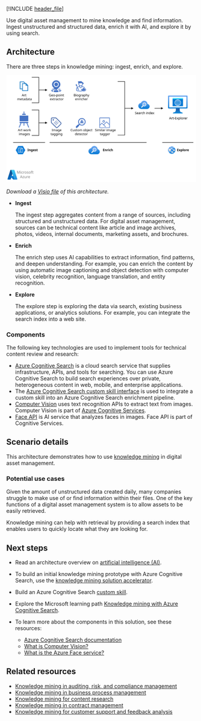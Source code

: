 [!INCLUDE [header_file](../../../includes/sol-idea-header.md)]

Use digital asset management to mine knowledge and find information. Ingest unstructured and structured data, enrich it with AI, and explore it by using search.

## Architecture

There are three steps in knowledge mining: ingest, enrich, and explore.

[ ![Architecture diagram that shows knowledge mining used in digital asset management to make assets discoverable.](../media/knowledge-mining-digital-asset-management.svg)](../media/knowledge-mining-digital-asset-management.svg#lightbox)

*Download a [Visio file](https://arch-center.azureedge.net/knowledge-mining-digital-asset-management.vsdx) of this architecture.*

- **Ingest**

   The ingest step aggregates content from a range of sources, including structured and unstructured data. For digital asset management, sources can be technical content like article and image archives, photos, videos, internal documents, marketing assets, and brochures.

- **Enrich**

   The enrich step uses AI capabilities to extract information, find patterns, and deepen understanding. For example, you can enrich the content by using automatic image captioning and object detection with computer vision, celebrity recognition, language translation, and entity recognition.

- **Explore**

   The explore step is exploring the data via search, existing business applications, or analytics solutions. For example, you can integrate the search index into a web site.

### Components

The following key technologies are used to implement tools for technical content review and research:

- [Azure Cognitive Search](https://azure.microsoft.com/services/search) is a cloud search service that supplies infrastructure, APIs, and tools for searching. You can use Azure Cognitive Search to build search experiences over private, heterogeneous content in web, mobile, and enterprise applications.
- The [Azure Cognitive Search custom skill interface](/azure/search/cognitive-search-custom-skill-interface) is used to integrate a custom skill into an Azure Cognitive Search enrichment pipeline.
- [Computer Vision](https://azure.microsoft.com/services/cognitive-services/computer-vision) uses text recognition APIs to extract text from images. Computer Vision is part of [Azure Cognitive Services](https://azure.microsoft.com/services/cognitive-services).
- [Face API](https://azure.microsoft.com/services/cognitive-services/face) is AI service that analyzes faces in images. Face API is part of Cognitive Services.

## Scenario details

This architecture demonstrates how to use [knowledge mining](https://azure.microsoft.com/solutions/knowledge-mining) in digital asset management.

### Potential use cases

Given the amount of unstructured data created daily, many companies struggle to make use of or find information within their files. One of the key functions of a digital asset management system is to allow assets to be easily retrieved.

Knowledge mining can help with retrieval by providing a search index that enables users to quickly locate what they are looking for.

## Next steps

- Read an architecture overview on [artificial intelligence (AI)](../../data-guide/big-data/ai-overview.md).
- To build an initial knowledge mining prototype with Azure Cognitive Search, use the [knowledge mining solution accelerator](/samples/azure-samples/azure-search-knowledge-mining/azure-search-knowledge-mining).
- Build an Azure Cognitive Search [custom skill](/azure/search/cognitive-search-custom-skill-interface).
- Explore the Microsoft learning path [Knowledge mining with Azure Cognitive Search](/training/paths/implement-knowledge-mining-azure-cognitive-search).
- To learn more about the components in this solution, see these resources:

  - [Azure Cognitive Search documentation](/azure/search)
  - [What is Computer Vision?](/azure/cognitive-services/computer-vision/overview)
  - [What is the Azure Face service?](/azure/cognitive-services/computer-vision/overview-identity)

## Related resources

- [Knowledge mining in auditing, risk, and compliance management](./auditing-and-risk-compliance.yml)
- [Knowledge mining in business process management](./business-process-management.yml)
- [Knowledge mining for content research](./content-research.yml)
- [Knowledge mining in contract management](./contract-management.yml)
- [Knowledge mining for customer support and feedback analysis](./customer-feedback-and-analytics.yml)
